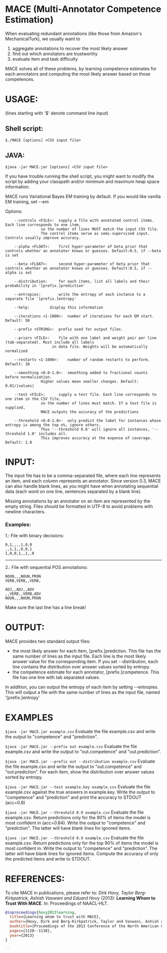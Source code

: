 MACE (Multi-Annotator Competence Estimation)
=============================================
When evaluating redundant annotations (like those from Amazon's MechanicalTurk), we usually want to 
1. aggregate annotations to recover the most likely answer
2. find out which annotators are trustworthy
3. evaluate item and task difficulty

MACE solves all of these problems, by learning competence estimates for each annotators and computing the most likely answer based on those competences.


USAGE:
=======
(lines starting with '$' denote command line input)

Shell script:
--------------
`$./MACE [options] <CSV input file>`
			
JAVA:
------
`$java -jar MACE.jar [options] <CSV input file>`

If you have trouble running the shell script, you might want to modify the script by adding your classpath and/or minimum and maximum heap space information.
	
MACE runs Variational Bayes EM training by default. If you would like vanilla EM training, set --em 


Options:
```
	--controls <FILE>:	supply a file with annotated control items. Each line corresponds to one item,
				so the number of lines MUST match the input CSV file.
				The control items serve as semi-supervised input. Controls usually improve accuracy.

	--alpha <FLOAT>:	first hyper-parameter of beta prior that controls whether an annotator knows or guesses. Default:0.5, if --beta is set

	--beta <FLOAT>:		second hyper-parameter of beta prior that controls whether an annotator knows or guesses. Default:0.5, if --alpha is set

	--distribution:		for each items, list all labels and their probability in '[prefix.]prediction'

	--entropies:		write the entropy of each instance to a separate file '[prefix.]entropy'

	--help:			display this information

	--iterations <1-1000>:	number of iterations for each EM start. Default: 50

	--prefix <STRING>:	prefix used for output files.

	--priors <FILE>:	file with one label and weight pair per line (tab-separated). Must include all labels
		 		     in data file. Weights will be automatically normalized

	--restarts <1-1000>:	number of random restarts to perform. Default: 10

	--smoothing <0.0-1.0>:	smoothing added to fractional counts before normalization.
				Higher values mean smaller changes. Default: 0.01/|values|

	--test <FILE>:		supply a test file. Each line corresponds to one item in the CSV file,
				so the number of lines must match. If a test file is supplied,
				MACE outputs the accuracy of the predictions

	--threshold <0.0-1.0>:	only predict the label for instances whose entropy is among the top n%, ignore others.
				Thus '--threshold 0.0' will ignore all instances, '--threshold 1.0' includes all.
				This improves accuracy at the expense of coverage. Default: 1.0
```

INPUT:
=======
The input file has to be a comma-separated file, where each line represents an item, and each column represents an annotator. Since version 0.3, MACE can also handle blank lines, as you might have when annotating sequential data (each word on one line, sentences separated by a blank line).

Missing annotations by an annotator on an item are represented by the empty string. Files should be formatted in UTF-8 to avoid problems with newline characters.
	
### Examples:
1.: File with binary decisions:

	0,1,,,,1,0,0
	,,1,1,,0,0,1
	1,0,0,1,,1,,0

-------------
2.: File with sequential POS annotations:

	NOUN,,,NOUN,PRON
	VERB,VERB,,VERB,

	ADJ,,ADJ,,ADV
	,,VERB,,VERB,ADV
	NOUN,,,NOUN,PRON
	

Make sure the last line has a line break!


OUTPUT:
=======
MACE provides two standard output files:
* the most likely answer for each item, [prefix.]prediction. This file has the same number of lines as the input file. Each line is the most likely answer value for the corresponding item. If you set --distribution, each line contains the distribution over answer values sorted by entropy.
* the competence estimate for each annotator, [prefix.]competence. This file has one line with tab separated values.
	
In addition, you can output the entropy of each item by setting --entropies. This will output a file with the same number of lines as the input file, named '[prefix.]entropy'


EXAMPLES
=========
`$java -jar MACE.jar example.csv`
Evaluate the file example.csv and write the output to "competence" and "prediction".

`$java -jar MACE.jar --prefix out example.csv`
Evaluate the file example.csv and write the output to "out.competence" and "out.prediction".

`$java -jar MACE.jar --prefix out --distribution example.csv`
Evaluate the file example.csv and write the output to "out.competence" and "out.prediction". For each item, show the distribution over answer values sorted by entropy.

`$java -jar MACE.jar --test example.key example.csv`
Evaluate the file example.csv against the true answers in example.key. 
Write the output to "competence" and "prediction" and print the accuracy to STDOUT (acc=0.8)

`$java -jar MACE.jar --threshold 0.9 example.csv`
Evaluate the file example.csv. Return predictions only for the 90% of items the model is most confident in (acc=0.84). 
Write the output to "competence" and "prediction". The latter will have blank lines for ignored items. 

`$java -jar MACE.jar --threshold 0.9 example.csv`
Evaluate the file example.csv. Return predictions only for the top 90% of items the model is most confident in. 
Write the output to "competence" and "prediction". The latter will have blank lines for ignored items. 
Compute the accuracy of only the predicted items and write to STDOUT.


REFERENCES:
============
To cite MACE in publications, please refer to:
*Dirk Hovy, Taylor Berg-Kirkpatrick, Ashish Vaswani and Eduard Hovy* (2013): **Learning Whom to Trust With MACE**. In: Proceedings of NAACL-HLT.

````bib
@inproceedings{hovy2013learning,
  title={Learning whom to trust with MACE},
  author={Hovy, Dirk and Berg-Kirkpatrick, Taylor and Vaswani, Ashish and Hovy, Eduard},
  booktitle={Proceedings of the 2013 Conference of the North American Chapter of the Association for Computational Linguistics: Human Language Technologies},
  pages={1120--1130},
  year={2013}
}

``